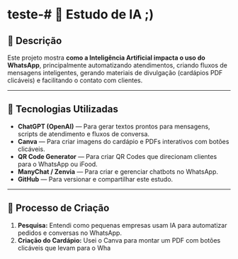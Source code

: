 # teste-# 🚀 Estudo de IA ;) 

## 📒 Descrição
Este projeto mostra **como a Inteligência Artificial impacta o uso do WhatsApp**, principalmente automatizando atendimentos, criando fluxos de mensagens inteligentes, gerando materiais de divulgação (cardápios PDF clicáveis) e facilitando o contato com clientes.

---

## 🤖 Tecnologias Utilizadas
- **ChatGPT (OpenAI)** — Para gerar textos prontos para mensagens, scripts de atendimento e fluxos de conversa.
- **Canva** — Para criar imagens do cardápio e PDFs interativos com botões clicáveis.
- **QR Code Generator** — Para criar QR Codes que direcionam clientes para o WhatsApp ou iFood.
- **ManyChat / Zenvia** — Para criar e gerenciar chatbots no WhatsApp.
- **GitHub** — Para versionar e compartilhar este estudo.

---

## 🧐 Processo de Criação
1. **Pesquisa:** Entendi como pequenas empresas usam IA para automatizar pedidos e conversas no WhatsApp.
2. **Criação do Cardápio:** Usei o Canva para montar um PDF com botões clicáveis que levam para o Wha
